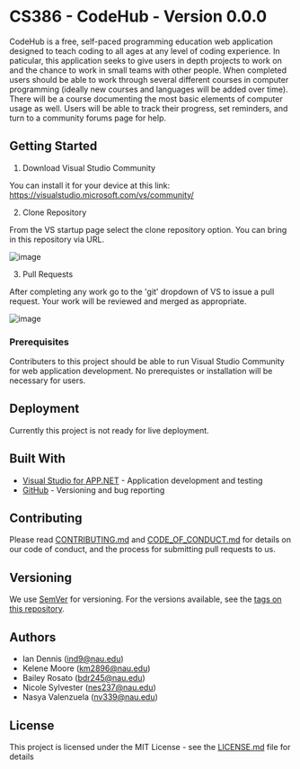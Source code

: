 # CS386 - CodeHub - Version 0.0.0
CodeHub is a free, self-paced programming education web application designed to teach coding to all ages at any level of coding experience. In paticular, this application seeks to give users in depth projects to work on and the chance to work in small teams with other people. When completed users should be able to work through several different courses in computer programming (ideally new courses and languages will be added over time). There will be a course documenting the most basic elements of computer usage as well. Users will be able to track their progress, set reminders, and turn to a community forums page for help.


## Getting Started

1. Download Visual Studio Community

You can install it for your device at this link: https://visualstudio.microsoft.com/vs/community/


2. Clone Repository

From the VS startup page select the clone repository option. You can bring in this repository via URL.

![image](https://user-images.githubusercontent.com/93492981/159189599-3cc3cea8-4026-43f3-9234-0c4bda298a13.png)

3. Pull Requests

After completing any work go to the 'git' dropdown of VS to issue a pull request. Your work will be reviewed and merged as appropriate.

![image](https://user-images.githubusercontent.com/93492981/159191906-8556bf55-792e-4afd-824b-49ea132c8c3f.png)


### Prerequisites

Contributers to this project should be able to run Visual Studio Community for web application development. No prerequistes or installation will be necessary for users.

## Deployment

Currently this project is not ready for live deployment.

## Built With

* [Visual Studio for APP.NET](https://visualstudio.microsoft.com/) - Application development and testing
* [GitHub](https://github.com/) - Versioning and bug reporting

## Contributing

Please read [CONTRIBUTING.md](CONTRIBUTING.md) and [CODE_OF_CONDUCT.md](CODE_OF_CONDUCT.md) for details on our code of conduct, and the process for submitting pull requests to us.

## Versioning

We use [SemVer](http://semver.org/) for versioning. For the versions available, see the [tags on this repository](https://github.com/ind9-nau/CS386-Learn_Coding). 

## Authors
- Ian Dennis (ind9@nau.edu)
- Kelene Moore (km2896@nau.edu)
- Bailey Rosato (bdr245@nau.edu)
- Nicole Sylvester (nes237@nau.edu)
- Nasya Valenzuela (nv339@nau.edu)

## License

This project is licensed under the MIT License - see the [LICENSE.md](LICENSE) file for details

